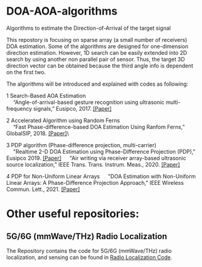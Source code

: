 # DOA-AOA-algorithms
Algorithms to estimate the Direction-of-Arrival of the target signal

This repostory is focusing on sparse array (a small number of receivers) DOA estimation. Some of the algorithms are designed for one-dimension direction estimation. However, 1D search can be easily extended into 2D search by using another non parallel pair of sensor. Thus, the target 3D direction vector can be obtained because the third angle info is dependent on the first two.

The algorithms will be introduced and explained with codes as following:

1 Search-Based AOA Estimation\
&emsp; “Angle-of-arrival-based gesture recognition using ultrasonic multi-frequency signals,” Eusipco, 2017. [[Paper]](https://ieeexplore.ieee.org/stamp/stamp.jsp?arnumber=8081160)
    
2 Accelerated Algorithm using Random Ferns\
&emsp; “Fast Phase-difference-based DOA Estimation Using Ranfom Ferns,” GlobalSIP, 2018. [[Paper]](https://ieeexplore.ieee.org/stamp/stamp.jsp?arnumber=8646676)\
    
3 PDP algorithm (Phase-difference projection, multi-carrier)\
&emsp; "Realtime 2-D DOA Estimation using Phase-Difference Projection (PDP)," Eusipco 2019. [[Paper]](https://ieeexplore.ieee.org/stamp/stamp.jsp?arnumber=8902804)
&emsp; "Air writing via receiver array-based ultrasonic source localization," IEEE Trans. Trans. Instrum. Meas., 2020. [[Paper]](https://ieeexplore.ieee.org/stamp/stamp.jsp?arnumber=9082625)
    
4 PDP for Non-Uniform Linear Arrays
&emsp; "DOA Estimation with Non-Uniform Linear Arrays: A Phase-Difference Projection Approach," IEEE Wireless Commun. Lett., 2021. [[Paper]](https://ieeexplore.ieee.org/stamp/stamp.jsp?arnumber=9506874)

# Other useful repositories:
## 5G/6G (mmWave/THz) Radio Localization
The Repository contains the code for 5G/6G (mmWave/THz) radio localization, and sensing can be found in [Radio Localization Code](https://github.com/chenhui07c8/Radio_Localization).
